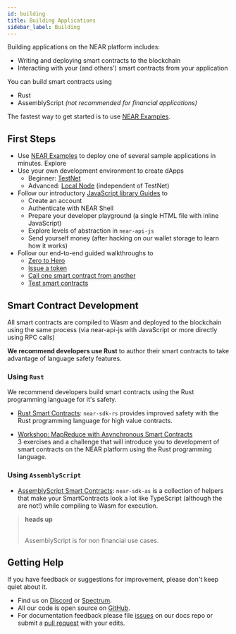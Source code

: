 ```yaml
---
id: building
title: Building Applications
sidebar_label: Building
---
```


Building applications on the NEAR platform includes:
- Writing and deploying smart contracts to the blockchain
- Interacting with your (and others') smart contracts from your application

You can build smart contracts using
- Rust
- AssemblyScript *(not recommended for financial applications)*

The fastest way to get started is to use [NEAR Examples](http://near.dev).

## First Steps

- Use [NEAR Examples](http://near.dev/) to deploy one of several sample applications in minutes. Explore 
- Use your own development environment to create dApps
  - Beginner: [TestNet](/docs/local-setup/local-dev-testnet)
  - Advanced: [Local Node](/docs/local-setup/local-dev-node) (independent of TestNet)
- Follow our introductory [JavaScript library Guides](/docs/roles/developer/examples/near-api-js/guides) to
  - Create an account
  - Authenticate with NEAR Shell
  - Prepare your developer playground (a single HTML file with inline JavaScript)
  - Explore levels of abstraction in `near-api-js`
  - Send yourself money (after hacking on our wallet storage to learn how it works)
- Follow our end-to-end guided walkthroughs to
  - [Zero to Hero](/docs/tutorials/zero-to-hero)
  - [Issue a token](/docs/tutorials/near-studio/token)
  - [Call one smart contract from another](/docs/tutorials/how-to-write-contracts-that-talk-to-each-other)
  - [Test smart contracts](/docs/tutorials/test-your-smart-contracts)

## Smart Contract Development

All smart contracts are compiled to Wasm and deployed to the blockchain using the same process (via near-api-js with JavaScript or more directly using RPC calls)

**We recommend developers use Rust** to author their smart contracts to take advantage of language safety features.


### Using `Rust`

We recommend developers build smart contracts using the Rust programming language for it's safety.

- [Rust Smart Contracts](/docs/roles/developer/contracts/near-sdk-rs): `near-sdk-rs` provides improved safety with the Rust programming language for high value contracts.

- [Workshop: MapReduce with Asynchronous Smart Contracts](https://github.com/nearprotocol/workshop)  \
  3 exercises and a challenge that will introduce you to development of smart contracts on the NEAR platform using the Rust programming language.



### Using `AssemblyScript`

- [AssemblyScript Smart Contracts](/docs/roles/developer/contracts/assemblyscript): `near-sdk-as` is a collection of helpers that make your SmartContracts look a lot like TypeScript (although the are not!) while compiling to Wasm for execution.

<blockquote class="warning">
<strong>heads up</strong><br><br>

AssemblyScript is for non financial use cases.

</blockquote>

## Getting Help

If you have feedback or suggestions for improvement, please don't keep quiet about it.

- Find us on [Discord](http://near.chat) or [Spectrum](https://spectrum.chat/near).
- All our code is open source on [GitHub](https://github.com/nearprotocol).
- For documentation feedback please file [issues](https://github.com/nearprotocol/docs/issues) on our docs repo or submit a [pull request](https://github.com/nearprotocol/docs/pulls) with your edits.

